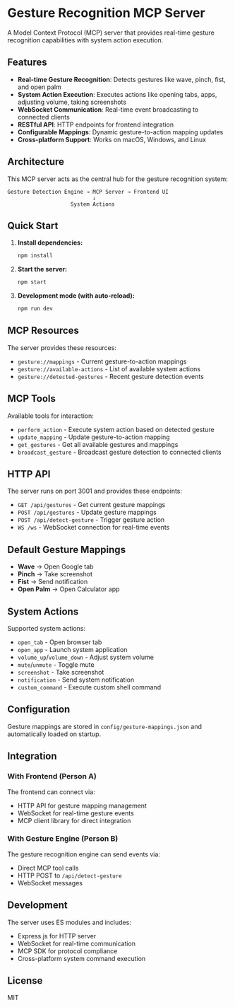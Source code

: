 # Gesture Recognition MCP Server

A Model Context Protocol (MCP) server that provides real-time gesture recognition capabilities with system action execution.

## Features

- **Real-time Gesture Recognition**: Detects gestures like wave, pinch, fist, and open palm
- **System Action Execution**: Executes actions like opening tabs, apps, adjusting volume, taking screenshots
- **WebSocket Communication**: Real-time event broadcasting to connected clients
- **RESTful API**: HTTP endpoints for frontend integration
- **Configurable Mappings**: Dynamic gesture-to-action mapping updates
- **Cross-platform Support**: Works on macOS, Windows, and Linux

## Architecture

This MCP server acts as the central hub for the gesture recognition system:

```
Gesture Detection Engine → MCP Server → Frontend UI
                           ↓
                    System Actions
```

## Quick Start

1. **Install dependencies:**
   ```bash
   npm install
   ```

2. **Start the server:**
   ```bash
   npm start
   ```

3. **Development mode (with auto-reload):**
   ```bash
   npm run dev
   ```

## MCP Resources

The server provides these resources:

- `gesture://mappings` - Current gesture-to-action mappings
- `gesture://available-actions` - List of available system actions
- `gesture://detected-gestures` - Recent gesture detection events

## MCP Tools

Available tools for interaction:

- `perform_action` - Execute system action based on detected gesture
- `update_mapping` - Update gesture-to-action mapping
- `get_gestures` - Get all available gestures and mappings
- `broadcast_gesture` - Broadcast gesture detection to connected clients

## HTTP API

The server runs on port 3001 and provides these endpoints:

- `GET /api/gestures` - Get current gesture mappings
- `POST /api/gestures` - Update gesture mappings
- `POST /api/detect-gesture` - Trigger gesture action
- `WS /ws` - WebSocket connection for real-time events

## Default Gesture Mappings

- **Wave** → Open Google tab
- **Pinch** → Take screenshot
- **Fist** → Send notification
- **Open Palm** → Open Calculator app

## System Actions

Supported system actions:

- `open_tab` - Open browser tab
- `open_app` - Launch system application
- `volume_up`/`volume_down` - Adjust system volume
- `mute`/`unmute` - Toggle mute
- `screenshot` - Take screenshot
- `notification` - Send system notification
- `custom_command` - Execute custom shell command

## Configuration

Gesture mappings are stored in `config/gesture-mappings.json` and automatically loaded on startup.

## Integration

### With Frontend (Person A)
The frontend can connect via:
- HTTP API for gesture mapping management
- WebSocket for real-time gesture events
- MCP client library for direct integration

### With Gesture Engine (Person B)
The gesture recognition engine can send events via:
- Direct MCP tool calls
- HTTP POST to `/api/detect-gesture`
- WebSocket messages

## Development

The server uses ES modules and includes:
- Express.js for HTTP server
- WebSocket for real-time communication
- MCP SDK for protocol compliance
- Cross-platform system command execution

## License

MIT